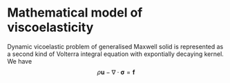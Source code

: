 # Mathematical model of viscoelasticity


Dynamic vicoelastic problem of generalised Maxwell solid is represented as a second kind of Volterra integral equation with expontially decaying kernel. We have
$$ \rho\boldsymbol{u}-\nabla\cdot\boldsymbol{\sigma}=\boldsymbol{f} $$ 

